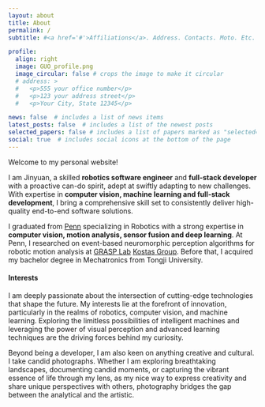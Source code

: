 ```yaml
---
layout: about
title: About
permalink: /
subtitle: #<a href='#'>Affiliations</a>. Address. Contacts. Moto. Etc.

profile:
  align: right
  image: GUO_profile.png
  image_circular: false # crops the image to make it circular
  # address: >
  #   <p>555 your office number</p>
  #   <p>123 your address street</p>
  #   <p>Your City, State 12345</p>

news: false  # includes a list of news items
latest_posts: false  # includes a list of the newest posts
selected_papers: false # includes a list of papers marked as "selected={true}"
social: true  # includes social icons at the bottom of the page
---
```


<!-- Write your biography here. Tell the world about yourself. Link to your favorite [subreddit](http://reddit.com). You can put a picture in, too. The code is already in, just name your picture `prof_pic.jpg` and put it in the `img/` folder. -->

<!-- Put your address / P.O. box / other info right below your picture. You can also disable any of these elements by editing `profile` property of the YAML header of your `_pages/about.md`. Edit `_bibliography/papers.bib` and Jekyll will render your [publications page](/al-folio/publications/) automatically.

Link to your social media connections, too. This theme is set up to use [Font Awesome icons](http://fontawesome.github.io/Font-Awesome/) and [Academicons](https://jpswalsh.github.io/academicons/), like the ones below. Add your Facebook, Twitter, LinkedIn, Google Scholar, or just disable all of them. -->

Welcome to my personal website! 

 I am Jinyuan, a skilled **robotics software engineer** and **full-stack developer** with a proactive can-do spirit, adept at swiftly adapting to new challenges. With expertise in **computer vision, machine learning and full-stack development**, I bring a comprehensive skill set to consistently deliver high-quality end-to-end software solutions. 
 
 I graduated from [Penn](https://www.seas.upenn.edu/) specializing in Robotics with a strong expertise in **computer vision, motion analysis, sensor fusion and deep learning**. At Penn, I researched on event-based neuromorphic perception algorithms for robotic motion analysis at [GRASP Lab](https://www.grasp.upenn.edu/) [Kostas Group](https://www.cis.upenn.edu/~kostas/). Before that, I acquired my bachelor degree in Mechatronics from Tongji University. 

<!-- 
I am a dedicated student with a passion for robotics, computer vision, and deep learning. I acquired my MSE. in Mechanical Engineering with concentration in Mechatronics and Robotics from [University of Pennsylvania](https://www.seas.upenn.edu/) in 2023. At Penn, I worked on [Event-based](https://en.wikipedia.org/wiki/Event_camera) neuromorphic perception algorithms for robotic motion analysis advisied by [Prof. Daniilidis](https://www.cis.upenn.edu/~kostas/) at [GRASP Lab](https://www.grasp.upenn.edu/). I graduated from [Tongji University](https://en.tongji.edu.cn/p/#/) with a B.Eng. in Mechanical Engineering in 2020, where I was supervised by [Prof. Qirong Tang](http://robotics-tongji.org/members/qtang) for my dissertation on trajectory tracking for Underwater Vehicle-Manipulator System. -->

#### Interests

I am deeply passionate about the intersection of cutting-edge technologies that shape the future. My interests lie at the forefront of innovation, particularly in the realms of robotics, computer vision, and machine learning. Exploring the limitless possibilities of intelligent machines and leveraging the power of visual perception and advanced learning techniques are the driving forces behind my curiosity.

Beyond being a developer, I am also keen on anything creative and cultural. I take candid photographs. Whether I am exploring breathtaking landscapes, documenting candid moments, or capturing the vibrant essence of life through my lens, as my nice way to express creativity and share unique perspectives with others, photography bridges the gap between the analytical and the artistic.